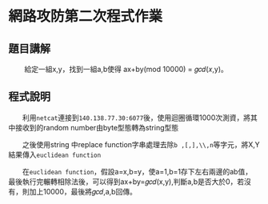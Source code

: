 # 網路攻防第二次程式作業

## 題目講解
&emsp;&emsp; 給定一組x,y，找到一組a,b使得 ax+by(mod 10000) = 𝑔𝑐𝑑(𝑥,y)。

## 程式說明

&emsp;&emsp;利用`netcat`連接到`140.138.77.30:6077`後，使用迴圈循環1000次測資，將其中接收到的random number由byte型態轉為string型態

&emsp;&emsp;之後使用string 中replace function字串處理去除`b ,[,],\\,n`等字元，將X,Y結果傳入`euclidean function`

&emsp;&emsp;在`euclidean function`，假設a=x,b=y，使a=1,b=1存下左右兩邊的ab值，
最後執行完輾轉相除法後，可以得到ax+by=𝑔𝑐𝑑(x,y),判斷a,b是否大於0，若沒有，則加上10000，最後將𝑔𝑐𝑑,a,b回傳。


